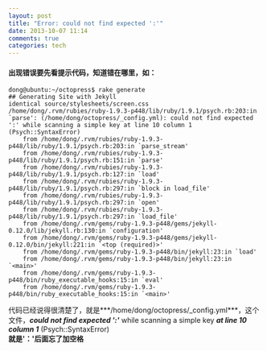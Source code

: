 ```yaml
---
layout: post
title: "Error: could not find expected ':'"
date: 2013-10-07 11:14
comments: true
categories: tech
---
```


#### 出现错误要先看提示代码，知道错在哪里，如：

	dong@ubuntu:~/octopress$ rake generate
	## Generating Site with Jekyll
	identical source/stylesheets/screen.css 
	/home/dong/.rvm/rubies/ruby-1.9.3-p448/lib/ruby/1.9.1/psych.rb:203:in `parse': (/home/dong/octopress/_config.yml): could not find expected ':' while scanning a simple key at line 10 column 1 (Psych::SyntaxError)
		from /home/dong/.rvm/rubies/ruby-1.9.3-p448/lib/ruby/1.9.1/psych.rb:203:in `parse_stream'
		from /home/dong/.rvm/rubies/ruby-1.9.3-p448/lib/ruby/1.9.1/psych.rb:151:in `parse'
		from /home/dong/.rvm/rubies/ruby-1.9.3-p448/lib/ruby/1.9.1/psych.rb:127:in `load'
		from /home/dong/.rvm/rubies/ruby-1.9.3-p448/lib/ruby/1.9.1/psych.rb:297:in `block in load_file'
		from /home/dong/.rvm/rubies/ruby-1.9.3-p448/lib/ruby/1.9.1/psych.rb:297:in `open'
		from /home/dong/.rvm/rubies/ruby-1.9.3-p448/lib/ruby/1.9.1/psych.rb:297:in `load_file'
		from /home/dong/.rvm/gems/ruby-1.9.3-p448/gems/jekyll-0.12.0/lib/jekyll.rb:130:in `configuration'
		from /home/dong/.rvm/gems/ruby-1.9.3-p448/gems/jekyll-0.12.0/bin/jekyll:221:in `<top (required)>'
		from /home/dong/.rvm/gems/ruby-1.9.3-p448/bin/jekyll:23:in `load'
		from /home/dong/.rvm/gems/ruby-1.9.3-p448/bin/jekyll:23:in `<main>'
		from /home/dong/.rvm/gems/ruby-1.9.3-p448/bin/ruby_executable_hooks:15:in `eval'
		from /home/dong/.rvm/gems/ruby-1.9.3-p448/bin/ruby_executable_hooks:15:in `<main>'
		
代码已经说得很清楚了，就是***/home/dong/octopress/_config.yml***，这个文件，***could not find expected ':'*** while scanning a simple key ***at line 10 column 1*** (Psych::SyntaxError)  
**就是'：'后面忘了加空格**

